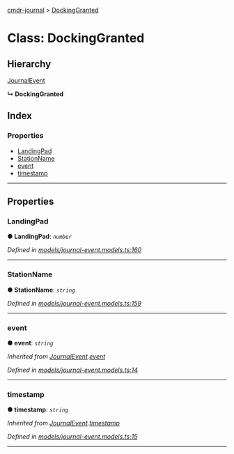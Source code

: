 [cmdr-journal](../README.md) > [DockingGranted](../classes/dockinggranted.md)



# Class: DockingGranted

## Hierarchy


 [JournalEvent](journalevent.md)

**↳ DockingGranted**







## Index

### Properties

* [LandingPad](dockinggranted.md#landingpad)
* [StationName](dockinggranted.md#stationname)
* [event](dockinggranted.md#event)
* [timestamp](dockinggranted.md#timestamp)



---
## Properties
<a id="landingpad"></a>

###  LandingPad

**●  LandingPad**:  *`number`* 

*Defined in [models/journal-event.models.ts:160](https://github.com/chrisbruford/cmdr-journal/blob/5b08b7d/src/models/journal-event.models.ts#L160)*





___

<a id="stationname"></a>

###  StationName

**●  StationName**:  *`string`* 

*Defined in [models/journal-event.models.ts:159](https://github.com/chrisbruford/cmdr-journal/blob/5b08b7d/src/models/journal-event.models.ts#L159)*





___

<a id="event"></a>

###  event

**●  event**:  *`string`* 

*Inherited from [JournalEvent](journalevent.md).[event](journalevent.md#event)*

*Defined in [models/journal-event.models.ts:14](https://github.com/chrisbruford/cmdr-journal/blob/5b08b7d/src/models/journal-event.models.ts#L14)*





___

<a id="timestamp"></a>

###  timestamp

**●  timestamp**:  *`string`* 

*Inherited from [JournalEvent](journalevent.md).[timestamp](journalevent.md#timestamp)*

*Defined in [models/journal-event.models.ts:15](https://github.com/chrisbruford/cmdr-journal/blob/5b08b7d/src/models/journal-event.models.ts#L15)*





___


